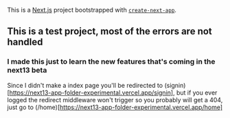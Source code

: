 This is a [Next.js](https://nextjs.org/) project bootstrapped with [`create-next-app`](https://github.com/vercel/next.js/tree/canary/packages/create-next-app).

## This is a test project, most of the errors are not handled

### I made this just to learn the new features that's coming in the next13 beta

Since I didn't make a index page you'll be redirected to (signin)[https://next13-app-folder-experimental.vercel.app/signin], but if you ever logged the redirect middleware won't trigger so you probably will get a 404, just go to (/home)[https://next13-app-folder-experimental.vercel.app/home] 
